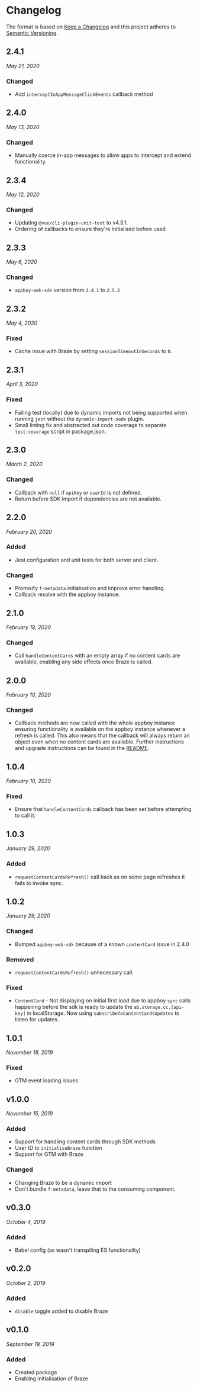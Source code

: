 # Changelog

The format is based on [Keep a Changelog](http://keepachangelog.com/en/1.0.0/)
and this project adheres to [Semantic Versioning](http://semver.org/spec/v2.0.0.html).

2.4.1
------------------------------
*May 21, 2020*

### Changed
- Add `interceptInAppMessageClickEvents` callback method


2.4.0
------------------------------
*May 13, 2020*

### Changed
- Manually coerce in-app messages to allow apps to intercept and extend functionality.


2.3.4
------------------------------
*May 12, 2020*

### Changed
- Updating `@vue/cli-plugin-unit-test` to v4.3.1.
- Ordering of callbacks to ensure they're initialised before used


2.3.3
------------------------------
*May 6, 2020*

### Changed
- `appboy-web-sdk` version from `2.4.1` to `2.5.2`


2.3.2
------------------------------
*May 4, 2020*

### Fixed
- Cache issue with Braze by setting `sessionTimeoutInSeconds` to `0`.


2.3.1
------------------------------
*April  3, 2020*

### Fixed
- Failing test (locally) due to dynamic imports not being supported when running `jest` without the `dynamic-import-node` plugin.
- Small linting fix and abstracted out code coverage to separate `test:coverage` script in package.json.


2.3.0
------------------------------
*March  2, 2020*

### Changed
- Callback with `null` if `apiKey` or `userId` is not defined.
- Return before SDK import if dependencies are not available.


2.2.0
------------------------------
*February  20, 2020*

### Added
- Jest configuration and unit tests for both server and client.

### Changed
- Promisify `f-metadata` initialisation and improve error handling.
- Callback resolve with the appboy instance.


2.1.0
------------------------------
*February  18, 2020*

### Changed
- Call `handleContentCards` with an empty array if no content cards are available, enabling any side effects once Braze is called.


2.0.0
------------------------------
*February  10, 2020*

### Changed
- Callback methods are now called with the whole appboy instance ensuring functionality is available on the appboy instance whenever a refresh is called. This also means that the callback will always return an object even when no content cards are available. Further instructions and upgrade instructions can be found in the [README](README.md).


1.0.4
------------------------------
*February 10, 2020*

### Fixed
- Ensure that `handleContentCards` callback has been set before attempting to call it.


1.0.3
------------------------------
*January  29, 2020*

### Added
- `requestContentCardsRefresh()` call back as on some page refreshes it fails to invoke sync.


1.0.2
------------------------------
*January  29, 2020*

### Changed
- Bumped `appboy-web-sdk` because of a known `contentCard` issue in 2.4.0

### Removed
- `requestContentCardsRefresh()` unnecessary call.

### Fixed
- `ContentCard` - Not displaying on initial first load due to appboy `sync`
calls happening before the sdk is ready to update the
`ab.storage.cc.[api-key]` in localStorage. Now using `subscribeToContentCardsUpdates` to listen
for updates.


1.0.1
------------------------------
*November 18, 2019*

### Fixed
- GTM event loading issues


v1.0.0
------------------------------
*November 15, 2019*

### Added
- Support for handling content cards through SDK methods
- User ID to `initialiseBraze` function
- Support for GTM with Braze

### Changed
- Changing Braze to be a dynamic import
- Don't bundle `f-metadata`, leave that to the consuming component.


v0.3.0
------------------------------
*October 4, 2019*

### Added
- Babel config (as wasn't transpiling ES functionality)


v0.2.0
------------------------------
*October 2, 2019*

### Added
- `disable` toggle added to disable Braze


v0.1.0
------------------------------
*September 19, 2019*

### Added
- Created package
- Enabling initialisation of Braze
